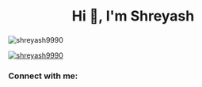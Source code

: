
<h1 align="center">Hi 👋, I'm Shreyash</h1>
<h3 align="center">
</h3>

<p align="left"> <img src="https://komarev.com/ghpvc/?username=shreyash9990&label=Profile%20views&color=0e75b6&style=flat" alt="shreyash9990" /> </p>

<p align="left"> <a href="https://github.com/ryo-ma/github-profile-trophy"><img src="https://github-profile-trophy.vercel.app/?username=shreyash9990" alt="shreyash9990" /></a> </p>

<h3 align="left">Connect with me:</h3>
<p align="left">
</p>
